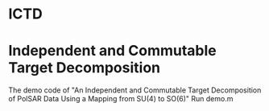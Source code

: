 # ICTD 
# Independent and Commutable Target Decomposition
The demo code of "An Independent and Commutable Target Decomposition of PolSAR Data Using a Mapping from SU(4) to SO(6)"
Run demo.m
